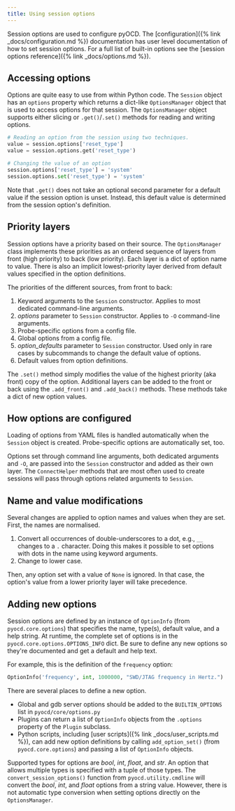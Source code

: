```yaml
---
title: Using session options
---
```


Session options are used to configure pyOCD. The [configuration]({% link _docs/configuration.md %}) documentation has user level documentation of how to set session options. For a full list of built-in options see the [session options reference]({% link _docs/options.md %}).


## Accessing options

Options are quite easy to use from within Python code. The `Session` object has an `options` property which returns a dict-like `OptionsManager` object that is used to access options for that session. The `OptionsManager` object supports either slicing or `.get()`/`.set()` methods for reading and writing options.

```py
# Reading an option from the session using two techniques.
value = session.options['reset_type']
value = session.options.get('reset_type')

# Changing the value of an option
session.options['reset_type'] = 'system'
session.options.set('reset_type') = 'system'
```

Note that `.get()` does not take an optional second parameter for a default value if the session option is unset. Instead, this default value is determined from the session option's definition.


## Priority layers

Session options have a priority based on their source. The `OptionsManager` class implements these priorities as an ordered sequence of layers from front (high priority) to back (low priority). Each layer is a dict of option name to value. There is also an implicit lowest-priority layer derived from default values specified in the option definitions.

The priorities of the different sources, from front to back:

1. Keyword arguments to the `Session` constructor. Applies to most dedicated command-line arguments.
2. _options_ parameter to `Session` constructor. Applies to `-O` command-line arguments.
3. Probe-specific options from a config file.
4. Global options from a config file.
5. _option_defaults_ parameter to `Session` constructor. Used only in rare cases by subcommands to change the default value of options.
6. Default values from option definitions.

The `.set()` method simply modifies the value of the highest priority (aka front) copy of the option. Additional layers can be added to the front or back using the `.add_front()` and `.add_back()` methods. These methods take a dict of new option values.


## How options are configured

Loading of options from YAML files is handled automatically when the `Session` object is created. Probe-specific options are automatically set, too.

Options set through command line arguments, both dedicated arguments and `-O`, are passed into the `Session` constructor and added as their own layer. The `ConnectHelper` methods that are most often used to create sessions will pass through options related arguments to `Session`.


## Name and value modifications

Several changes are applied to option names and values when they are set. First, the names are normalised.

1. Convert all occurrences of double-underscores to a dot, e.g., `__` changes to a `.` character. Doing this makes it possible to set options with dots in the name using keyword arguments.
2. Change to lower case.

Then, any option set with a value of `None` is ignored. In that case, the option's value from a lower priority layer will take precedence.


## Adding new options

Session options are defined by an instance of `OptionInfo` (from `pyocd.core.options`) that specifies the name, type(s), default value, and a help string. At runtime, the complete set of options is in the `pyocd.core.options.OPTIONS_INFO` dict. Be sure to define any new options so they're documented and get a default and help text.

For example, this is the definition of the `frequency` option:

```py
OptionInfo('frequency', int, 1000000, "SWD/JTAG frequency in Hertz.")
```

There are several places to define a new option.

- Global and gdb server options should be added to the `BUILTIN_OPTIONS` list in `pyocd/core/options.py`
- Plugins can return a list of `OptionInfo` objects from the `.options` property of the `Plugin` subclass.
- Python scripts, including [user scripts]({% link _docs/user_scripts.md %}), can add new option definitions by calling `add_option_set()` (from `pyocd.core.options`) and passing a list of `OptionInfo` objects.

Supported types for options are *bool*, *int*, *float*, and *str*. An option that allows multiple types is specified with a tuple of those types. The `convert_session_options()` function from `pyocd.utility.cmdline` will convert the *bool*, *int*, and *float* options from a string value. However, there is not automatic type conversion when setting options directly on the `OptionsManager`.


